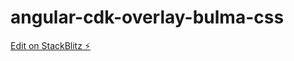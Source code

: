 # angular-cdk-overlay-bulma-css

[Edit on StackBlitz ⚡️](https://stackblitz.com/edit/angular-cdk-overlay-bulma-css)